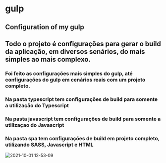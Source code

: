 # gulp
## Configuration of my gulp

## Todo o projeto é configurações para gerar o build da aplicação, em diversos senários, do mais simples ao mais complexo.

### Foi feito as configurações mais simples do gulp, até configurações do gulp em cenários reais com um projeto completo.


### Na pasta typescript tem configurações de build para somente a utilização do Typescript
### Na pasta javascript tem configurações de build para somente a utilizaçao do Javascript
### Na pasta spa tem configurações de build em projeto completo, utilizando SASS, Javascript e HTML



![2021-10-01 12-53-09](https://user-images.githubusercontent.com/72472078/135650771-9eb43a52-b9c9-4a73-9d56-6781b0d99b60.gif)
